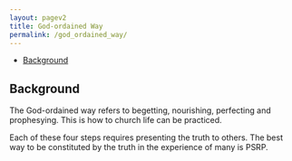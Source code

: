```yaml
---
layout: pagev2
title: God-ordained Way
permalink: /god_ordained_way/
---
```

- [Background](#background)

## Background

The God-ordained way refers to begetting, nourishing, perfecting and prophesying. This is how to church life can be practiced.

Each of these four steps requires presenting the truth to others. The best way to be constituted by the truth in the experience of many is PSRP.
